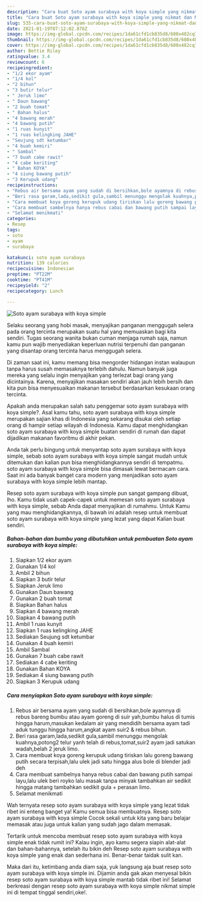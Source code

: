 ```yaml
---
description: "Cara buat Soto ayam surabaya with koya simple yang nikmat dan Mudah Dibuat"
title: "Cara buat Soto ayam surabaya with koya simple yang nikmat dan Mudah Dibuat"
slug: 535-cara-buat-soto-ayam-surabaya-with-koya-simple-yang-nikmat-dan-mudah-dibuat
date: 2021-01-19T07:12:02.876Z
image: https://img-global.cpcdn.com/recipes/1da61cfd1cb835d8/680x482cq70/soto-ayam-surabaya-with-koya-simple-foto-resep-utama.jpg
thumbnail: https://img-global.cpcdn.com/recipes/1da61cfd1cb835d8/680x482cq70/soto-ayam-surabaya-with-koya-simple-foto-resep-utama.jpg
cover: https://img-global.cpcdn.com/recipes/1da61cfd1cb835d8/680x482cq70/soto-ayam-surabaya-with-koya-simple-foto-resep-utama.jpg
author: Bettie Riley
ratingvalue: 3.4
reviewcount: 6
recipeingredient:
- "1/2 ekor ayam"
- "1/4 kol"
- "2 bihun"
- "3 butir telur"
- " Jeruk limo"
- " Daun bawang"
- "2 buah tomat"
- " Bahan halus"
- "4 bawang merah"
- "4 bawang putih"
- "1 ruas kunyit"
- "1 ruas kelingking JAHE"
- "Seujung sdt ketumbar"
- "4 buah kemiri"
- " Sambal"
- "7 buah cabe rawit"
- "4 cabe keriting"
- " Bahan KOYA"
- "4 siung bawang putih"
- "3 Kerupuk udang"
recipeinstructions:
- "Rebus air bersama ayam yang sudah di bersihkan,bole ayamnya di rebus bareng bumbu atau ayam goreng di suir yah,bumbu halus di tumis hingga harum,masukan kedalam air yang mendidih bersama ayam tadi aduk tunggu hingga harum,angkat ayam suir2 &amp; rebus bihun."
- "Beri rasa garam,lada,sedikit gula,sambil menunggu mengolak kuahnya,potong2 telur yanh telah di rebus,tomat,suir2 ayam jadi satukan wadah,belah 2 jeruk limo."
- "Cara membuat koya goreng kerupuk udang tiriskan lalu goreng bawang putih secara terpisah,lalu ulek jadi satu hingga alus bole di blender jadi deh"
- "Cara membuat sambelnya hanya rebus cabai dan bawang putih sampai layu,lalu ulek beri royko lalu masak tanpa minyak tambahkan air sedikit hingga matang tambahkan sedikit gula + perasan limo."
- "Selamat menikmati"
categories:
- Resep
tags:
- soto
- ayam
- surabaya

katakunci: soto ayam surabaya 
nutrition: 139 calories
recipecuisine: Indonesian
preptime: "PT22M"
cooktime: "PT41M"
recipeyield: "2"
recipecategory: Lunch

---
```



![Soto ayam surabaya with koya simple](https://img-global.cpcdn.com/recipes/1da61cfd1cb835d8/680x482cq70/soto-ayam-surabaya-with-koya-simple-foto-resep-utama.jpg)

Selaku seorang yang hobi masak, menyajikan panganan menggugah selera pada orang tercinta merupakan suatu hal yang memuaskan bagi kita sendiri. Tugas seorang  wanita bukan cuman menjaga rumah saja, namun kamu pun wajib menyediakan keperluan nutrisi terpenuhi dan panganan yang disantap orang tercinta harus menggugah selera.

Di zaman  saat ini, kamu memang bisa mengorder hidangan instan walaupun tanpa harus susah memasaknya terlebih dahulu. Namun banyak juga mereka yang selalu ingin menyajikan yang terlezat bagi orang yang dicintainya. Karena, menyajikan masakan sendiri akan jauh lebih bersih dan kita pun bisa menyesuaikan makanan tersebut berdasarkan kesukaan orang tercinta. 



Apakah anda merupakan salah satu penggemar soto ayam surabaya with koya simple?. Asal kamu tahu, soto ayam surabaya with koya simple merupakan sajian khas di Indonesia yang sekarang disukai oleh setiap orang di hampir setiap wilayah di Indonesia. Kamu dapat menghidangkan soto ayam surabaya with koya simple buatan sendiri di rumah dan dapat dijadikan makanan favoritmu di akhir pekan.

Anda tak perlu bingung untuk menyantap soto ayam surabaya with koya simple, sebab soto ayam surabaya with koya simple sangat mudah untuk ditemukan dan kalian pun bisa menghidangkannya sendiri di tempatmu. soto ayam surabaya with koya simple bisa dimasak lewat bermacam cara. Saat ini ada banyak banget cara modern yang menjadikan soto ayam surabaya with koya simple lebih mantap.

Resep soto ayam surabaya with koya simple pun sangat gampang dibuat, lho. Kamu tidak usah capek-capek untuk memesan soto ayam surabaya with koya simple, sebab Anda dapat menyajikan di rumahmu. Untuk Kamu yang mau menghidangkannya, di bawah ini adalah resep untuk membuat soto ayam surabaya with koya simple yang lezat yang dapat Kalian buat sendiri.

<!--inarticleads1-->

##### Bahan-bahan dan bumbu yang dibutuhkan untuk pembuatan Soto ayam surabaya with koya simple:

1. Siapkan 1/2 ekor ayam
1. Gunakan 1/4 kol
1. Ambil 2 bihun
1. Siapkan 3 butir telur
1. Siapkan  Jeruk limo
1. Gunakan  Daun bawang
1. Gunakan 2 buah tomat
1. Siapkan  Bahan halus
1. Siapkan 4 bawang merah
1. Siapkan 4 bawang putih
1. Ambil 1 ruas kunyit
1. Siapkan 1 ruas kelingking JAHE
1. Sediakan Seujung sdt ketumbar
1. Gunakan 4 buah kemiri
1. Ambil  Sambal
1. Gunakan 7 buah cabe rawit
1. Sediakan 4 cabe keriting
1. Gunakan  Bahan KOYA
1. Sediakan 4 siung bawang putih
1. Siapkan 3 Kerupuk udang




<!--inarticleads2-->

##### Cara menyiapkan Soto ayam surabaya with koya simple:

1. Rebus air bersama ayam yang sudah di bersihkan,bole ayamnya di rebus bareng bumbu atau ayam goreng di suir yah,bumbu halus di tumis hingga harum,masukan kedalam air yang mendidih bersama ayam tadi aduk tunggu hingga harum,angkat ayam suir2 &amp; rebus bihun.
1. Beri rasa garam,lada,sedikit gula,sambil menunggu mengolak kuahnya,potong2 telur yanh telah di rebus,tomat,suir2 ayam jadi satukan wadah,belah 2 jeruk limo.
1. Cara membuat koya goreng kerupuk udang tiriskan lalu goreng bawang putih secara terpisah,lalu ulek jadi satu hingga alus bole di blender jadi deh
1. Cara membuat sambelnya hanya rebus cabai dan bawang putih sampai layu,lalu ulek beri royko lalu masak tanpa minyak tambahkan air sedikit hingga matang tambahkan sedikit gula + perasan limo.
1. Selamat menikmati




Wah ternyata resep soto ayam surabaya with koya simple yang lezat tidak ribet ini enteng banget ya! Kamu semua bisa membuatnya. Resep soto ayam surabaya with koya simple Cocok sekali untuk kita yang baru belajar memasak atau juga untuk kalian yang sudah jago dalam memasak.

Tertarik untuk mencoba membuat resep soto ayam surabaya with koya simple enak tidak rumit ini? Kalau ingin, ayo kamu segera siapin alat-alat dan bahan-bahannya, setelah itu bikin deh Resep soto ayam surabaya with koya simple yang enak dan sederhana ini. Benar-benar taidak sulit kan. 

Maka dari itu, ketimbang anda diam saja, yuk langsung aja buat resep soto ayam surabaya with koya simple ini. Dijamin anda gak akan menyesal bikin resep soto ayam surabaya with koya simple mantab tidak ribet ini! Selamat berkreasi dengan resep soto ayam surabaya with koya simple nikmat simple ini di tempat tinggal sendiri,oke!.


